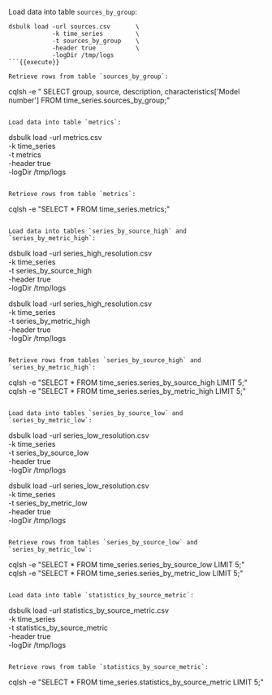 Load data into table `sources_by_group`:
```
dsbulk load -url sources.csv       \
            -k time_series         \
            -t sources_by_group    \
            -header true           \
            -logDir /tmp/logs
```{{execute}}

Retrieve rows from table `sources_by_group`:
```
cqlsh -e "
SELECT group, source, description, 
       characteristics['Model number'] 
FROM time_series.sources_by_group;"      
```{{execute}}

Load data into table `metrics`:
```
dsbulk load -url metrics.csv       \
            -k time_series         \
            -t metrics             \
            -header true           \
            -logDir /tmp/logs
```{{execute}}

Retrieve rows from table `metrics`:
```
cqlsh -e "SELECT * FROM time_series.metrics;"      
```{{execute}}

Load data into tables `series_by_source_high` and `series_by_metric_high`:
```
dsbulk load -url series_high_resolution.csv \
            -k time_series                  \
            -t series_by_source_high        \
            -header true                    \
            -logDir /tmp/logs
            
dsbulk load -url series_high_resolution.csv \
            -k time_series                  \
            -t series_by_metric_high        \
            -header true                    \
            -logDir /tmp/logs                        
```{{execute}}

Retrieve rows from tables `series_by_source_high` and `series_by_metric_high`:
```   
cqlsh -e "SELECT * FROM time_series.series_by_source_high LIMIT 5;"   
cqlsh -e "SELECT * FROM time_series.series_by_metric_high LIMIT 5;"                                         
```{{execute}}

Load data into tables `series_by_source_low` and `series_by_metric_low`:
```
dsbulk load -url series_low_resolution.csv  \
            -k time_series                  \
            -t series_by_source_low         \
            -header true                    \
            -logDir /tmp/logs
            
dsbulk load -url series_low_resolution.csv  \
            -k time_series                  \
            -t series_by_metric_low         \
            -header true                    \
            -logDir /tmp/logs
```{{execute}}

Retrieve rows from tables `series_by_source_low` and `series_by_metric_low`:
```
cqlsh -e "SELECT * FROM time_series.series_by_source_low LIMIT 5;"   
cqlsh -e "SELECT * FROM time_series.series_by_metric_low LIMIT 5;"      
```{{execute}}

Load data into table `statistics_by_source_metric`:
```
dsbulk load -url statistics_by_source_metric.csv \
            -k time_series                       \
            -t statistics_by_source_metric       \
            -header true                         \
            -logDir /tmp/logs
```{{execute}}

Retrieve rows from table `statistics_by_source_metric`:
```
cqlsh -e "SELECT * FROM time_series.statistics_by_source_metric LIMIT 5;"      
```{{execute}}

